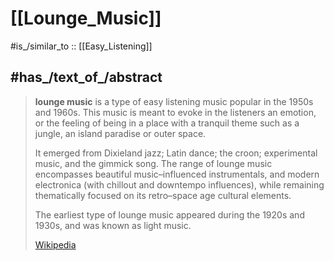 
# [[Lounge_Music]] 

#is_/similar_to :: [[Easy_Listening]] 

## #has_/text_of_/abstract 


> **lounge music** is a type of easy listening music popular in the 1950s and 1960s. 
> This music is meant to evoke in the listeners an emotion, 
> or the feeling of being in a place with a tranquil theme such as a jungle, an island paradise or outer space. 
> 
> It emerged from Dixieland jazz; Latin dance; the croon; experimental music, and the gimmick song. 
> The range of lounge music encompasses beautiful music–influenced instrumentals, 
> and modern electronica (with chillout and downtempo influences), 
> while remaining thematically focused on its retro–space age cultural elements. 
> 
> The earliest type of lounge music appeared during the 1920s and 1930s, and was known as light music.
>
> [Wikipedia](https://en.wikipedia.org/wiki/Lounge%20music) 

